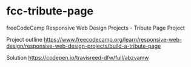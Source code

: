 # fcc-tribute-page
freeCodeCamp Responsive Web Design Projects - Tribute Page Project

Project outline
https://www.freecodecamp.org/learn/responsive-web-design/responsive-web-design-projects/build-a-tribute-page


Solution
https://codepen.io/travisreed-dfw/full/abzvamw
